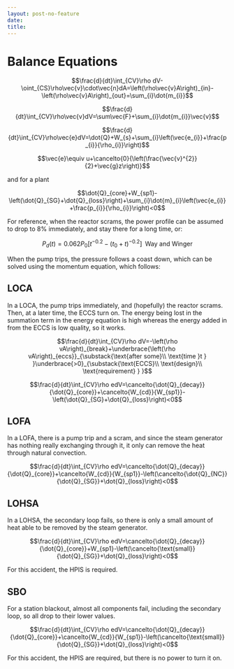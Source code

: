 ```yaml
---
layout: post-no-feature
date: 
title: 
---
```



Balance Equations
=================

$$\frac{d}{dt}\int_{CV}\rho dV-\oint_{CS}\rho\vec{v}\cdot\vec{n}dA=\left(\rho\vec{v}A\right)_{in}-\left(\rho\vec{v}A\right)_{out}=\sum_{i}\dot{m_{i}}$$

$$\frac{d}{dt}\int_{CV}\rho\vec{v}dV=\sum\vec{F}+\sum_{i}\dot{m_{i}}\vec{v}$$

$$\frac{d}{dt}\int_{CV}\rho\vec{e}dV=\dot{Q}+W_{s}+\sum_{i}\left(\vec{e_{i}}+\frac{p_{i}}{\rho_{i}}\right)$$

$$\vec{e}\equiv u+\cancelto{0}{\left(\frac{\vec{v}^{2}}{2}+\vec{g}z\right)}$$

and for a plant

$$\dot{Q}_{core}+W_{sp1}-\left(\dot{Q}_{SG}+\dot{Q}_{loss}\right)+\sum_{i}\dot{m}_{i}\left(\vec{e_{i}}+\frac{p_{i}}{\rho_{i}}\right)<0$$

For reference, when the reactor scrams, the power profile can be assumed
to drop to $8\%$ immediately, and stay there for a long time, or:

$$P_{d}\left(t\right)=0.062P_{0}\left[t^{-0.2}-\left(t_{0}+t\right)^{-0.2}\right]\;\;\text{Way and Winger}$$

When the pump trips, the pressure follows a coast down, which can be
solved using the momentum equation, which follows:

LOCA
----

In a LOCA, the pump trips immediately, and (hopefully) the reactor
scrams. Then, at a later time, the ECCS turn on. The energy being lost
in the summation term in the energy equation is high whereas the energy
added in from the ECCS is low quality, so it works.

$$\frac{d}{dt}\int_{CV}\rho dV=-\left(\rho vA\right)_{break}+\underbrace{\left(\rho vA\right)_{eccs}}_{\substack{\text{after some}\\
\text{time }t
}
}\underbrace{>0}_{\substack{\text{ECCS}\\
\text{design}\\
\text{requirement}
}
}$$

$$\frac{d}{dt}\int_{CV}\rho edV=\cancelto{\dot{Q}_{decay}}{\dot{Q}_{core}}+\cancelto{W_{cd}}{W_{sp1}}-\left(\dot{Q}_{SG}+\dot{Q}_{loss}\right)<0$$

LOFA
----

In a LOFA, there is a pump trip and a scram, and since the steam
generator has nothing really exchanging through it, it only can remove
the heat through natural convection.

$$\frac{d}{dt}\int_{CV}\rho edV=\cancelto{\dot{Q}_{decay}}{\dot{Q}_{core}}+\cancelto{W_{cd}}{W_{sp1}}-\left(\cancelto{\dot{Q}_{NC}}{\dot{Q}_{SG}}+\dot{Q}_{loss}\right)<0$$

LOHSA
-----

In a LOHSA, the secondary loop fails, so there is only a small amount of
heat able to be removed by the steam generator.

$$\frac{d}{dt}\int_{CV}\rho edV=\cancelto{\dot{Q}_{decay}}{\dot{Q}_{core}}+W_{sp1}-\left(\cancelto{\text{small}}{\dot{Q}_{SG}}+\dot{Q}_{loss}\right)<0$$

For this accident, the HPIS is required.

SBO
---

For a station blackout, almost all components fail, including the
secondary loop, so all drop to their lower values.

$$\frac{d}{dt}\int_{CV}\rho edV=\cancelto{\dot{Q}_{decay}}{\dot{Q}_{core}}+\cancelto{W_{cd}}{W_{sp1}}-\left(\cancelto{\text{small}}{\dot{Q}_{SG}}+\dot{Q}_{loss}\right)<0$$

For this accident, the HPIS are required, but there is no power to turn
it on.
